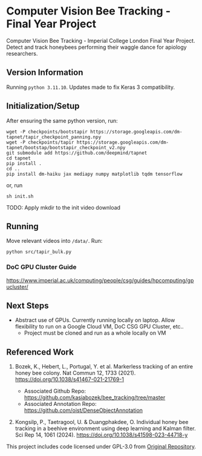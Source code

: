 # Computer Vision Bee Tracking - Final Year Project
Computer Vision Bee Tracking - Imperial College London Final Year Project. Detect and track honeybees performing their waggle dance for apiology researchers. 

## Version Information
Running `python 3.11.10`. Updates made to fix Keras 3 compatibility.

## Initialization/Setup
After ensuring the same python version, run:
```
wget -P checkpoints/bootstapir https://storage.googleapis.com/dm-tapnet/tapir_checkpoint_panning.npy
wget -P checkpoints/tapir https://storage.googleapis.com/dm-tapnet/bootstap/bootstapir_checkpoint_v2.npy
git submodule add https://github.com/deepmind/tapnet
cd tapnet
pip install .
cd ..
pip install dm-haiku jax mediapy numpy matplotlib tqdm tensorflow
```
or, run 
```
sh init.sh
```

TODO: Apply mkdir to the init video download

## Running
Move relevant videos into `/data/`. Run:
```
python src/tapir_bulk.py
```

### DoC GPU Cluster Guide
https://www.imperial.ac.uk/computing/people/csg/guides/hpcomputing/gpucluster/

## Next Steps
- Abstract use of GPUs. Currently running locally on laptop. Allow flexibility to run on a Google Cloud VM, DoC CSG GPU Cluster, etc..
    - Project must be cloned and run as a whole locally on VM


## Referenced Work
1. Bozek, K., Hebert, L., Portugal, Y. et al. Markerless tracking of an entire honey bee colony. Nat Commun 12, 1733 (2021). https://doi.org/10.1038/s41467-021-21769-1
    
    - Associated Github Repo: https://github.com/kasiabozek/bee_tracking/tree/master
    - Associated Annotation Repo: https://github.com/oist/DenseObjectAnnotation


2. Kongsilp, P., Taetragool, U. & Duangphakdee, O. Individual honey bee tracking in a beehive environment using deep learning and Kalman filter. Sci Rep 14, 1061 (2024). https://doi.org/10.1038/s41598-023-44718-y


This project includes code licensed under GPL-3.0 from [Original Repository](https://github.com/username/repository).
